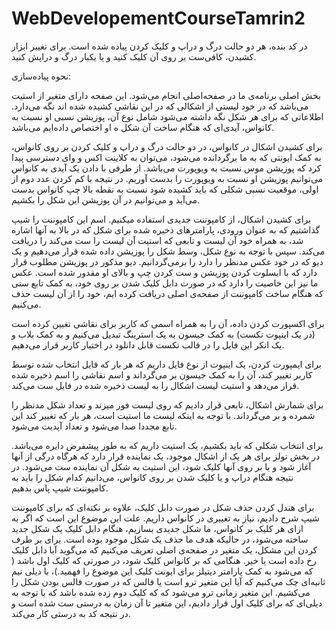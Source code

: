 # WebDevelopementCourseTamrin2

در کد بنده، هر دو حالت درگ و دراپ و کلیک کردن پیاده شده است. برای تغییر ابزار کشیدن، کافی‌ست بر روی آن کلیک کنید و یا یکبار درگ و دراپش کنید.

نحوه پیاده‌سازی:

بخش اصلی برنامه‌ی ما در صفحه‌اصلی انجام می‌شود. این صفحه دارای متغیر از استیت می‌باشد که در خود لیستی از اشکالی که در این نقاشی کشیده شده اند نگه می‌دارد. اطلاعاتی که برای هر شکل نگه داشته می‌شود شامل نوع آن، پوزیشن نسبی او نسبت به کانواس، آیدی‌ای که هنگام ساخت آن شکل ه او اختصاص داده‌ایم می‌باشد.

برای کشیدن اشکال در کانواس، در دو حالت درگ و دراپ و کلیک کردن بر روی کانواس، به کمک ایونتی که به ما برگردانده می‌شود، می‌توان به کلاینت اکس و وای دسترسی پیدا کرد که پوزیشن موس نسبت به ویوپورت می‌باشد. از طرفی با دادن یک آیدی به کانواس می‌توانیم پوزیشن او نسبت به ویوپورت را بدست آوریم. در نتیجه با کم کردن عدد دوم از اولی، موقعیت نسبی شکلی که باید کشیده شود نسبت به نقطه بالا چپ کانواس بدست می‌آید و می‌توانیم در آن پوزیشن این شکل را بکشیم.

برای کشیدن اشکال، از کامپوننت جدیدی استفاده میکنیم. اسم این کامپوننت را شیپ گذاشتیم که به عنوان ورودی، پارامترهای ذخیره شده برای شکل که در بالا به آنها اشاره شد، به همراه خود آن لیست و تابعی که استیت آن لیست را ست می‌کند را دریافت می‌کند. سپس با توجه به نوع شکل، وسط شکل را پوزیشن داده شده قرار می‌دهیم و یک دیو که در خود عکس مدنظر را دارد را برمی‌گردانیم. دیو مذکور در پوزیشن مطلوب قرار دارد که با ابسلوت کردن پوزیشن و ست کردن چپ و بالای او مقدور شده است. عکس ما نیز این خاصیت را دارد که در صورت دابل کلیک شدن بر روی خود، به کمک تابع ستی که هنگام ساخت کامپوننت از صفحه‌ی اصلی دریافت کرده ایم، خود را از آن لیست حذف می‌کنیم.

برای اکسپورت کردن داده، آن را به همراه اسمی که کاربر برای نقاشی تغیین کرده است (در یک اینپوت تکست) به کمک جیسون به یک استرینگ تبدیل می‌کنیم و به کمک بلاب و یک انکر این فایل را در قالب تکست قابل دانلود در اختیار کاربر قرار می‌دهیم.

برای ایمپورت کردن، یک اینپوت از نوع فایل داریم که هر بار که فایل انتخاب شده توسط کاربر تغییر کند، آن را به کمک جیسون بر می‌گرداند و اسم نقاشی را اسم ذخیره شده قرار می‌دهد و استیت لیست اشکال را به لیست ذخیره شده در فایل ست می‌کند.

برای شمارش اشکال، تابعی قرار دادیم که روی لیست فور میزند و تعداد شکل مدنظر را شمرده و بر می‌گرداند. با توجه به اینکه لیست ما استیت است، هر بار که تغییر کند این تابع مجددا صدا می‌شود و تعداد آپدیت می‌شود.

برای انتخاب شکلی که باید بکشیم، یک استیت داریم که به طور پیشفرض دایره می‌باشد. در بخش تولز برای هر یک از اشکال موجود، یک نماینده قرار دارد که هرگاه درگی از آنها آغاز شود و یا بر روی آنها کلیک شود، این استیت به شکل آن نماینده ست می‌شود. در نتیجه هنگام دراپ و یا کلیک شدن بر روی کانواس، می‌دانیم کدام شکل را باید به کامپوننت شیپ پاس بدهیم.

برای هندل کردن حذف شکل در صورت دابل کلیک، علاوه بر نکته‌ای که برای کامپوننت شیپ شرح دادیم، نیاز به تغییری در کانواس داریم. علت این موضوع این است که اگر به ازای هر کلیک بر کانواس، ما شکل جدیدی بسازیم، هنگام دابل کلیک یک شکل جدید ساخته می‌شود، در حالیکه هدف ما حذف یک شکل موجود بوده است. برای بر طرف کردن این مشکل، یک متغیر در صفحه‌ی اصلی تعریف می‌کنیم که می‌گوید آیا دابل کلیک رخ داده است یا خیر. هنگامی که بر کانواس کلیک شود، در صورتی که کلیک اول باشد ( که می‌شود به کمک پارامتر دیتیلز برای ایونت کلیک این موضوع را فهمید.)، با دیلی نیم ثانیه‌ای چک می‌کنیم که آیا این متغیر ترو است یا فالس که در صورت فالس بودن شکل را می‌کشیم. این متغیر زمانی ترو می‌شود که که کلیک دوم زده شده باشد که با توجه به دیلی‌ای که برای کلیک اول قرار دادیم، این متغیر تا آن زمان به درستی ست شده است و در نتیجه کد به درستی کار می‌کند.

